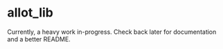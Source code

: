 # allot_lib

Currently, a heavy work in-progress. Check back later for documentation and a better README.
